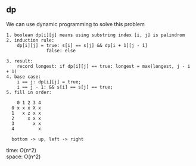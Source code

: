 ## dp
We can use dynamic programming to solve this problem

	1. boolean dp[i][j] means using substring index [i, j] is palindrom
	2. induction rule:
		dp[i][j] = true: s[i] == s[j] && dp[i + 1][j - 1] 
				   false: else

	3. result:
		record longest: if dp[i][j] == true: longest = max(longest, j - i + 1)
	4. base case:
		i == j: dp[i][j] = true;
		i == j - 1: && s[i] == s[j] == true;
	5. fill in order:
		
		0 1 2 3 4
	  0 x x x X x
	  1   x z x x
	  2     x x x  
	  3       x x
	  4         x

	  bottom -> up, left -> right
	
time: O(n^2)<br>
space: O(n^2)
